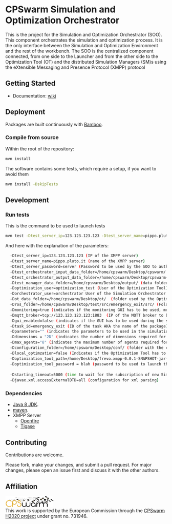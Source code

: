 # CPSwarm Simulation and Optimization Orchestrator

This is the project for the Simulation and Optimization Orchestrator (SOO). This component orchestrates the simulation and optimization process. 
It is the only interface between the Simulation and Optimization Environment and the rest of the workbench. The SOO is the centralized component connected, 
from one side to the Launcher and from the other side to the Optimization Tool (OT) and the distributed Simulation Managers (SM)s 
using the eXtensible Messaging and Presence Protocol (XMPP) protocol 


## Getting Started
* Documentation: [wiki](https://github.com/cpswarm/SimulationOrchestrator/wiki)

## Deployment
Packages are built continuously with [Bamboo](https://pipelines.linksmart.eu/browse/CPSW-SOO/latest).


### Compile from source
Within the root of the repository:

```bash
mvn install
```

The software contains some tests, which require a setup, if you want to avoid them

``` bash
mvn install -DskipTests 
```


## Development
### Run tests
This is the command to be used to launch tests

``` bash
mvn test -Dtest_server_ip=123.123.123.123 -Dtest_server_name=pippo.pluto.it -Dtest_server_password=orchestrator -Dtest_orchestrator_output_data_folder= -Dtest_manager_data_folder= -Doptimization_user=optimization_test -Dot_data_folder= -Dros_folder=   -Dtask_id=cpswarm_sar -Dparameters="" -Dgui=false -Dmonitoring=false -Ddimensions="Any" -Dmax_agents=3 -Dlocal_optimzation=false -Dstarting_timeout=5000 -Djavax.xml.accessExternalDTD=all
```

And here with the explanation of the parameters:

``` bash
  -Dtest_server_ip=123.123.123.123 (IP of the XMPP server) 
  -Dtest_server_name=pippo.pluto.it (name of the XMPP server) 
  -Dtest_server_password=server (Password to be used by the SOO to authenticate in the XMPP server - temporary solution)
  -Dtest_orchestrator_input_data_folder=/home/cpswarm/Desktop/cpswarm/ (folder containing the input files) - optional - it can be empty for test
  -Dtest_orchestrator_output_data_folder=/home/cpswarm/Desktop/cpswarm-out (folder where the output files will be inserted) - optional - it can be empty for test
  -Dtest_manager_data_folder=/home/cpswarm/Desktop/output/ (data folder used by the simulation manager) - optional - it can be empty for test
  -Doptimization_user=optimization_test (User of the Optimization Tool)
  -Dorchestrator_user=orchestrator User of the Simulation Orchestrator
  -Dot_data_folder=/home/cpswarm/Desktop/ot/  (folder used by the Optimization Tool, if run by the SOO) - optional - it can be empty for test
  -Dros_folder=/home/cpswarm/Desktop/test/src/emergency_exit/src/ (Folder used for the ROS package to start the first simulation) - optional - it can be empty for test
  -Dmonitoring=true (indicates if the monitoring GUI has to be used, monitoring the evolution of the optimization)
  -Dmqtt_broker=tcp://123.123.123.123:1883  (IP of the MQTT broker to be used for the monitoring)
  -Dgui_enabled=false (indicates if the GUI has to be used during the simulations)
  -Dtask_id=emergency_exit (ID of the task AKA the name of the package)
  -Dparameters="" (indicates the parameters to be used in the simulations)
  -Ddimensions = "2D" (indicates the number of dimensions required for the simulation)
  -Dmax_agents="8" (indicates the maximum number of agents required for the simulation)
  -Dconfiguration_folder=/home/cpswarm/Desktop/conf/ (folder with the configuration files)
  -Dlocal_optimzation=false (Indicates if the Optimization Tool has to be launched by the SOO)
  -Doptimization_tool_path=/home/Desktop/frevo.xmpp-0.0.1-SNAPSHOT-jar-with-dependencies.jar (path of the Optimization Tool, used if local_optimization = true)
  -Doptimization_tool_password = blah (password to be used to launch the optimization tool from the SOO, if local_optimization = true)
  
  -Dstarting_timeout=5000 (time to wait for the subscription of new Simulation Managers)
  -Djavax.xml.accessExternalDTD=all (configuration for xml parsing)
```

### Dependencies
* [Java 8 JDK](http://www.oracle.com/technetwork/java/javase/downloads/jdk8-downloads-2133151.html).
* [maven](https://maven.apache.org/).
* XMPP Server
  * [Openfire](https://www.igniterealtime.org/projects/openfire/)
  * [Tigase](https://tigase.net/content/tigase-xmpp-server)

## Contributing
Contributions are welcome. 

Please fork, make your changes, and submit a pull request. For major changes, please open an issue first and discuss it with the other authors.

## Affiliation
![CPSwarm](https://github.com/cpswarm/template/raw/master/cpswarm.png)  
This work is supported by the European Commission through the [CPSwarm H2020 project](https://cpswarm.eu) under grant no. 731946.

